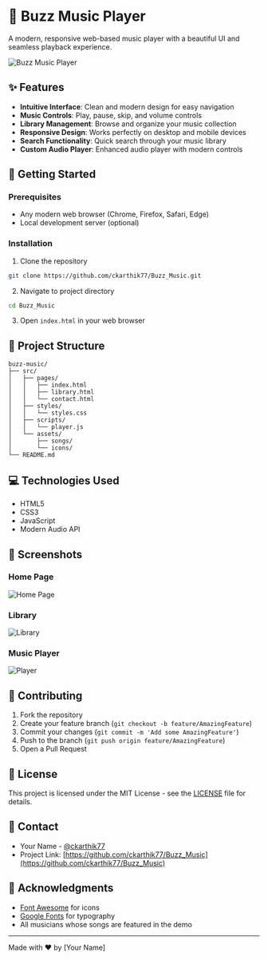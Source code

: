 # 🎵 Buzz Music Player

A modern, responsive web-based music player with a beautiful UI and seamless playback experience.

![Buzz Music Player](screenshot.png)

## ✨ Features

- **Intuitive Interface**: Clean and modern design for easy navigation
- **Music Controls**: Play, pause, skip, and volume controls
- **Library Management**: Browse and organize your music collection
- **Responsive Design**: Works perfectly on desktop and mobile devices
- **Search Functionality**: Quick search through your music library
- **Custom Audio Player**: Enhanced audio player with modern controls

## 🚀 Getting Started

### Prerequisites
- Any modern web browser (Chrome, Firefox, Safari, Edge)
- Local development server (optional)

### Installation

1. Clone the repository
```bash
git clone https://github.com/ckarthik77/Buzz_Music.git
```

2. Navigate to project directory
```bash
cd Buzz_Music
```

3. Open `index.html` in your web browser

## 🎨 Project Structure

```
buzz-music/
├── src/
│   ├── pages/
│   │   ├── index.html
│   │   ├── library.html
│   │   └── contact.html
│   ├── styles/
│   │   └── styles.css
│   ├── scripts/
│   │   └── player.js
│   └── assets/
│       ├── songs/
│       └── icons/
└── README.md
```

## 💻 Technologies Used

- HTML5
- CSS3
- JavaScript
- Modern Audio API

## 📱 Screenshots

### Home Page
![Home Page](screenshots/home.png)

### Library
![Library](screenshots/library.png)

### Music Player
![Player](screenshots/player.png)

## 🤝 Contributing

1. Fork the repository
2. Create your feature branch (`git checkout -b feature/AmazingFeature`)
3. Commit your changes (`git commit -m 'Add some AmazingFeature'`)
4. Push to the branch (`git push origin feature/AmazingFeature`)
5. Open a Pull Request

## 📝 License

This project is licensed under the MIT License - see the [LICENSE](LICENSE) file for details.

## 👥 Contact

- Your Name - [@ckarthik77](https://github.com/ckarthik77)
- Project Link: [https://github.com/ckarthik77/Buzz_Music](https://github.com/ckarthik77/Buzz_Music)

## 🙏 Acknowledgments

- [Font Awesome](https://fontawesome.com) for icons
- [Google Fonts](https://fonts.google.com) for typography
- All musicians whose songs are featured in the demo

---
Made with ❤️ by [Your Name]
